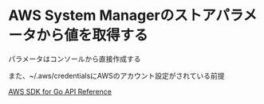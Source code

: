 # AWS System Managerのストアパラメータから値を取得する

パラメータはコンソールから直接作成する

また、~/.aws/credentialsにAWSのアカウント設定がされている前提

[AWS SDK for Go API Reference](https://docs.aws.amazon.com/sdk-for-go/api/service/ssm/)